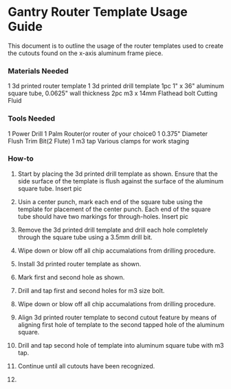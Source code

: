 # Gantry Router Template Usage Guide
This document is to outline the usage of the router templates used to create the cutouts found on the x-axis aluminum frame piece.

### Materials Needed
1 3d printed router template
1 3d printed drill template
1pc 1" x 36" aluminum square tube, 0.0625" wall thickness
2pc m3 x 14mm Flathead bolt
Cutting Fluid

### Tools Needed
1 Power Drill
1 Palm Router(or router of your choice0
1 0.375" Diameter Flush Trim Bit(2 Flute)
1 m3 tap
Various clamps for work staging


### How-to
1.  Start by placing the 3d printed drill template as shown.  Ensure that the side surface of the template is flush against the surface of the aluminum square tube.
Insert pic


2.  Usin a center punch, mark each end of the square tube using the template for placement of the center punch.  Each end of the square tube should have two markings for through-holes.
Insert pic

3.  Remove the 3d printed drill template and drill each hole completely through the square tube using a 3.5mm drill bit.
4.  Wipe down or blow off all chip accumalations from drilling procedure.
5.  Install 3d printed router template as shown.
6.  Mark first and second hole as shown.
7.  Drill and tap first and second holes for m3 size bolt.
8.  Wipe down or blow off all chip accumalations from drilling procedure.
9.  Align 3d printed router template to second cutout feature by means of aligning first hole of template to the second tapped hole of the aluminum square.
10.  Drill and tap second hole of template into aluminum square tube  with m3 tap.
11.  Continue until all cutouts have been recognized.
12.  
